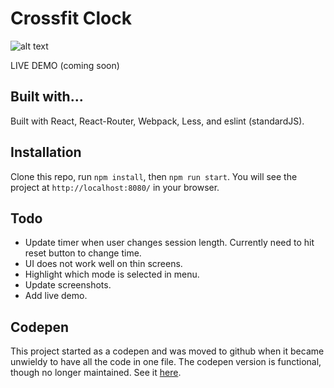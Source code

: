 # Crossfit Clock

![alt text](http://g.recordit.co/orOBcsCLYW.gif "Tabata")

LIVE DEMO (coming soon)

## Built with...

Built with React, React-Router, Webpack, Less, and eslint (standardJS).

## Installation

Clone this repo, run `npm install`, then `npm run start`. You will see the project at `http://localhost:8080/` in your browser.

## Todo

- Update timer when user changes session length. Currently need to hit reset button to change time.
- UI does not work well on thin screens.
- Highlight which mode is selected in menu.
- Update screenshots.
- Add live demo.

## Codepen

This project started as a codepen and was moved to github when it became unwieldy to have all the code in one file. The codepen version is functional, though no longer maintained. See it [here](http://codepen.io/qualitydixon/pen/wMNqXq).
